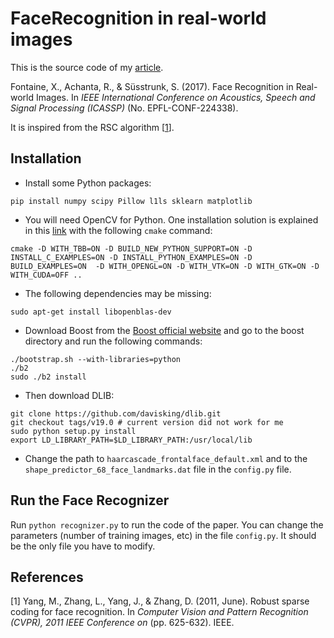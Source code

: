 # FaceRecognition in real-world images

This is the source code of my [article](https://infoscience.epfl.ch/record/224338/files/1926.pdf).

Fontaine, X., Achanta, R., & Süsstrunk, S. (2017). Face Recognition in Real-world Images. In *IEEE International Conference on Acoustics, Speech and Signal Processing (ICASSP)* (No. EPFL-CONF-224338).

It is inspired from the RSC algorithm [[1](#rsc)].

## Installation

+ Install some Python packages:
```
pip install numpy scipy Pillow l1ls sklearn matplotlib
```

+ You will need OpenCV for Python. One installation solution is explained in this [link](https://junise.wordpress.com/2015/05/18/how-to-install-opencv-2-4-10-in-ubuntu-14-04-lts/) with the following `cmake` command:
```
cmake -D WITH_TBB=ON -D BUILD_NEW_PYTHON_SUPPORT=ON -D INSTALL_C_EXAMPLES=ON -D INSTALL_PYTHON_EXAMPLES=ON -D BUILD_EXAMPLES=ON  -D WITH_OPENGL=ON -D WITH_VTK=ON -D WITH_GTK=ON -D WITH_CUDA=OFF ..
```

+ The following dependencies may be missing:
```
sudo apt-get install libopenblas-dev
```

+ Download Boost from the [Boost official website](http://boost.org) and go to the boost directory and run the following commands:
```
./bootstrap.sh --with-libraries=python
./b2
sudo ./b2 install
```

+ Then download DLIB:
```
git clone https://github.com/davisking/dlib.git
git checkout tags/v19.0 # current version did not work for me
sudo python setup.py install
export LD_LIBRARY_PATH=$LD_LIBRARY_PATH:/usr/local/lib
```

+ Change the path to `haarcascade_frontalface_default.xml` and to the `shape_predictor_68_face_landmarks.dat` file in the `config.py` file.

## Run the Face Recognizer

Run `python recognizer.py` to run the code of the paper. You can change the parameters (number of training images, etc) in the file `config.py`. It should be the only file you have to modify.

## References

[<a name="#rsc">1</a>] Yang, M., Zhang, L., Yang, J., & Zhang, D. (2011, June). Robust sparse coding for face recognition. In *Computer Vision and Pattern Recognition (CVPR), 2011 IEEE Conference on* (pp. 625-632). IEEE.
